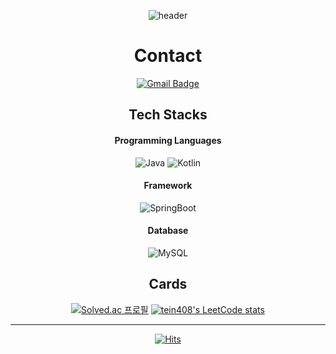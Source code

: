 <div align = "center">

  ![header](https://capsule-render.vercel.app/api?type=waving&color=auto&height=300&section=header&text=Hello%20World!&fontSize=90)
  
  # Contact
  [![Gmail Badge](https://img.shields.io/badge/Gmail-d14836?style=flat-square&logo=Gmail&logoColor=white&link=mailto:tein408@gmail.com)](mailto:tein408@gmail.com)
  
  ## Tech Stacks
  #### Programming Languages
  ![Java](https://img.shields.io/badge/Java-007396.svg?&style=for-the-badge&logo=Java&logoColor=white)
  ![Kotlin](https://img.shields.io/badge/Kotlin-7F52FF.svg?&style=for-the-badge&logo=Kotlin&logoColor=white)

  #### Framework
  ![SpringBoot](https://img.shields.io/badge/SpringBoot-6DB33F.svg?&style=for-the-badge&logo=SpringBoot&logoColor=white)

  #### Database
  ![MySQL](https://img.shields.io/badge/MySQL-4479A1.svg?&style=for-the-badge&logo=MySQL&logoColor=white)

  ## Cards
  [![Solved.ac 프로필](http://mazassumnida.wtf/api/v2/generate_badge?boj=aria22408)](https://solved.ac/aria22408)
  [![tein408's LeetCode stats](https://leetcode-stats-six.vercel.app/api?username=tein408&theme=dark)](https://leetcode.com/tein408/)

  <hr>
  
  [![Hits](https://hits.seeyoufarm.com/api/count/incr/badge.svg?url=https%3A%2F%2Fgithub.com%2Ftein408%2F&count_bg=%237F52FF&title_bg=%23007396&icon=&icon_color=%237F52FF&title=hits&edge_flat=true)](https://github.com/tein408)
  
 </div>
 
<!--
**tein408/tein408** is a ✨ _special_ ✨ repository because its `README.md` (this file) appears on your GitHub profile.

Here are some ideas to get you started:

- 🔭 I’m currently working on ...
- 🌱 I’m currently learning ...
- 👯 I’m looking to collaborate on ...
- 🤔 I’m looking for help with ...
- 💬 Ask me about ...
- 📫 How to reach me: ...
- 😄 Pronouns: ...
- ⚡ Fun fact: ...
-->
